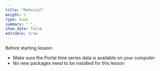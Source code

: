 ```yaml
---
title: "Material"
weight: 1
type: book
summary: " "
show_date: false
editable: true
---
```


Before starting lesson:
* Make sure the Portal time series data is available on your computer
* No new packages need to be installed for this lesson

